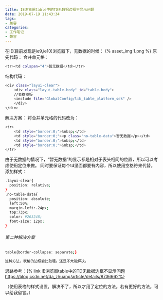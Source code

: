 ```yaml
---
title: IE浏览器table中的TD无数据边框不显示问题
date: 2019-07-19 11:43:34
tags:
- 兼容
categories: 
- 工作笔记
- 兼容
---
```

在IE(目前发现是ie9,ie10)浏览器下，无数据的时候：
{% asset_img 1.png %}
原先代码：
合并单元格：
```bash
<tr><td colspan="4">暂无数据</td></tr>
```
<!--more-->
结构代码：
```bash
<div class="layui-clear">
    <div class="layui-table-body" id="table-body">
    //表格模板
    <include file="GlobalConfig/lib_table_platform_sdk" />
    </div>
</div>
```
解决方案：
将合并单元格的代码改为：
```bash
<tr>
    <td style="border:0;">&nbsp;</td>
    <td style="border:0;"><p class="no-table-data">暂无数据</p></td>
    <td style="border:0;">&nbsp;</td>
    <td style="border:0;">&nbsp;</td>
</tr>
```
由于无数据的情况下，“暂无数据”的显示都是相对于表头相同的位置，所以可以考虑使用定位来做。
同时要保证每个td里面都要有内容，所以使用空格符来代替。
添加样式：
```bash
.layui-clear{
  position: relative;
}
.no-table-data{
  position: absolute;
  left:50%; 
  margin-left:-24px;
  top:73px; 
  color: #263248;
  font-size: 12px;
}
```

###### 第二种解决方案
```bash
table{border-collapse: separate;}

这种方法，表格的边框会比较粗。还是不太能解决。
```
思路参考：{% link IE浏览器table中的TD无数据边框不显示问题 https://blog.csdn.net/da_zhuang/article/details/8736662%}

（使用表格的样式设置，解决不了，所以才用了定位的方法。若有更好的方法，可以给我留言。）
